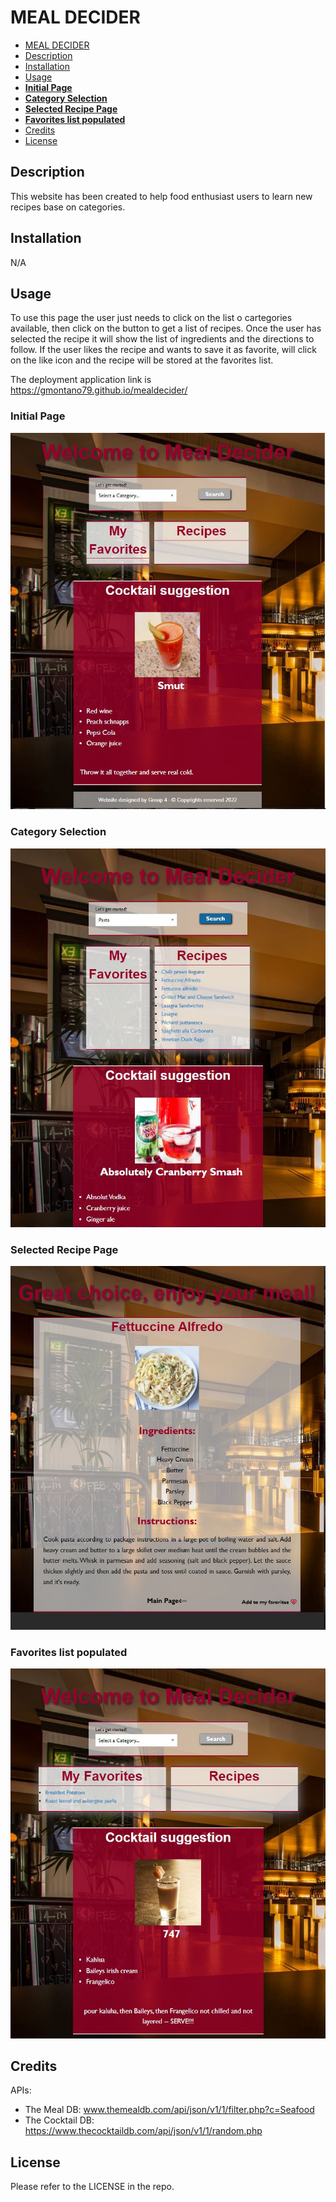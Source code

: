 # MEAL DECIDER
- [MEAL DECIDER](#meal-decider)     
- [Description](#description)     
- [Installation](#installation)     
- [Usage](#usage)         
- [**Initial Page**](#initial-page)         
- [**Category Selection**](#category-selection)         
- [**Selected Recipe Page**](#selected-recipe-page)         
- [**Favorites list populated**](#favorites-list-populated)     
- [Credits](#credits)     
- [License](#license)  

## Description

This website has been created to help food enthusiast users to learn new recipes base on categories.

## Installation

N/A

## Usage

To use this page the user just needs to click on the list o cartegories available, then click on the button to get a list of recipes. Once the user has selected the recipe it will show the list of ingredients and the directions to follow. If the user likes the recipe and wants to save it as favorite, will click on the like icon and the recipe will be stored at the favorites list.

The deployment application link is https://gmontano79.github.io/mealdecider/

### **Initial Page**

![alt Page Screenshoot - Initial View](./assets/images/screenshoot-1.JPG)

### **Category Selection**

![alt Page Screenshoot - Initial View](./assets/images/screenshoot-2.JPG)

### **Selected Recipe Page**

![alt Page Screenshoot - Initial View](./assets/images/screenshoot-3.JPG)

### **Favorites list populated**

![alt Page Screenshoot - Initial View](./assets/images/screenshoot-4.JPG)

## Credits

APIs:

- The Meal DB: www.themealdb.com/api/json/v1/1/filter.php?c=Seafood
- The Cocktail DB: https://www.thecocktaildb.com/api/json/v1/1/random.php

## License

Please refer to the LICENSE in the repo.
